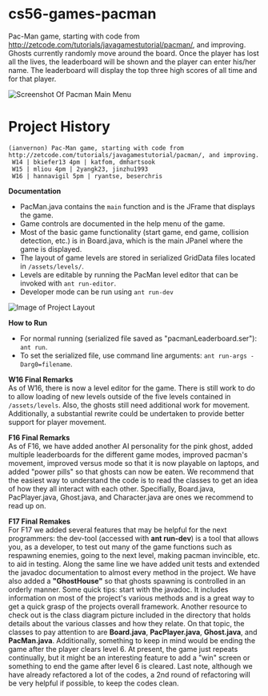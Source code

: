 cs56-games-pacman
=================

Pac-Man game, starting with code from http://zetcode.com/tutorials/javagamestutorial/pacman/, and improving. Ghosts currently randomly move around the board. Once the player has lost all the lives, the leaderboard will be shown and the player can enter his/her name. The leaderboard will display the top three high scores of all time and for that player.


![Screenshot Of Pacman Main Menu](http://i.imgur.com/TODmNes.png)


Project History
===============
```
(ianvernon) Pac-Man game, starting with code from http://zetcode.com/tutorials/javagamestutorial/pacman/, and improving.
 W14 | bkiefer13 4pm | katfom, dmhartsook
 W15 | mliou 4pm | 2yangk23, jinzhu1993 
 W16 | hannavigil 5pm | ryantse, beserchris
```

**Documentation**
* PacMan.java contains the `main` function and is the JFrame that displays the game.
* Game controls are documented in the help menu of the game.
* Most of the basic game functionality (start game, end game, collision detection, etc.) is in Board.java, which is the main JPanel where the game is displayed.
* The layout of game levels are stored in serialized GridData files located in ``/assets/levels/``.
* Levels are editable by running the PacMan level editor that can be invoked with ``ant run-editor``.
* Developer mode can be run using `ant run-dev`

![Image of Project Layout](https://github.com/UCSB-CS56-Projects/cs56-games-pacman/blob/master/Project-Layout.png)

**How to Run**
* For normal running (serialized file saved as "pacmanLeaderboard.ser"): ``ant run``.
* To set the serialized file, use command line arguments: ``ant run-args -Darg0=filename``.

**W16 Final Remarks** <br>
As of W16, there is now a level editor for the game. There is still work to do to allow loading of new levels outside of the five levels contained in ``/assets/levels``. Also, the ghosts still need additional work for movement. Additionally, a substantial rewrite could be undertaken to provide better support for player movement.

**F16 Final Remarks** <br>
As of F16, we have added another AI personality for the pink ghost, added multiple leaderboards for the different game modes, improved pacman's movement, improved versus mode so that it is now playable on laptops, and added "power pills" so that ghosts can now be eaten. We recommend that the easiest way to understand the code is to read the classes to get an idea of how they all interact with each other. Specifially, Board.java, PacPlayer.java, Ghost.java, and Character.java are ones we recommend to read up on.

**F17 Final Remakes** <br>
For F17 we added several features that may be helpful for the next programmers: the dev-tool (accessed with **ant run-dev**) is a tool that allows you, as a developer, to test out many of the game functions such as respawning enemies, going to the next level, making pacman invincible, etc. to aid in testing. Along the same line we have added unit tests and extended the javadoc documentation to almost every method in the project. We have also added a **"GhostHouse"** so that ghosts spawning is controlled in an orderly manner. Some quick tips: start with the javadoc. It includes information on most of the project's various methods and is a great way to get a quick grasp of the projects overall framework. Another resource to check out is the class diagram picture included in the directory that holds details about the various classes and how they relate. On that topic, the classes to pay attention to are **Board.java**, **PacPlayer.java**, **Ghost.java**, and **PacMan.java**. Additionally, something to keep in mind would be ending the game after the player clears level 6. At present, the game just repeats continually, but it might be an interesting feature to add a "win" screen or something to end the game after level 6 is cleared. Last note, although we have already refactored a lot of the codes, a 2nd round of refactoring will be very helpful if possible, to keep the codes clean.
